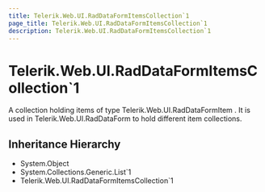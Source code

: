 ```yaml
---
title: Telerik.Web.UI.RadDataFormItemsCollection`1
page_title: Telerik.Web.UI.RadDataFormItemsCollection`1
description: Telerik.Web.UI.RadDataFormItemsCollection`1
---
```


# Telerik.Web.UI.RadDataFormItemsCollection`1

A collection holding items of type Telerik.Web.UI.RadDataFormItem . It is used
            in Telerik.Web.UI.RadDataForm to hold different item collections.

## Inheritance Hierarchy

* System.Object
* System.Collections.Generic.List`1
* Telerik.Web.UI.RadDataFormItemsCollection`1

